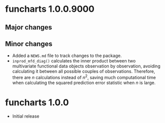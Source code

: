 # funcharts 1.0.0.9000

## Major changes

## Minor changes

* Added a `NEWS.md` file to track changes to the package.
* `inprod_mfd_diag()` calculates the inner product between two multivariate functional data objects observation by observation, avoiding calculating it between all possible couples of observations. Therefore, there are $n$ calculations instead of $n^2$, saving much computational time when calculating the squared prediction error statistic when $n$ is large.


# funcharts 1.0.0

* Initial release
